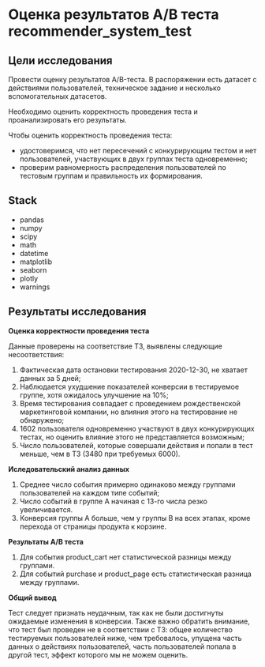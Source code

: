 # Оценка результатов A/B теста recommender_system_test
**Цели исследования**
---
Провести оценку результатов A/B-теста. В распоряжении есть датасет с действиями пользователей, техническое задание и несколько вспомогательных датасетов.

Необходимо оценить корректность проведения теста и проанализировать его результаты.

Чтобы оценить корректность проведения теста:
- удостоверимся, что нет пересечений с конкурирующим тестом и нет пользователей, участвующих в двух группах теста одновременно;
- проверим равномерность распределения пользователей по тестовым группам и правильность их формирования.


**Stack**
---
- pandas
- numpy
- scipy
- math
- datetime
- matplotlib
- seaborn
- plotly
- warnings

**Результаты исследования**
---
**Оценка корректности проведения теста**

Данные проверены на соответствие ТЗ, выявлены следующие несоответствия:
1. Фактическая дата остановки тестирования 2020-12-30, не хватает данных за 5 дней;
2. Наблюдается ухудшение показателей конверсии в тестируемое группе, хотя ожидалось улучшение на 10%;
3. Время тестирования совпадает с проведением рождественской маркетинговой компании, но влияния этого на тестирование не обнаружено;
4. 1602 пользователя одновременно участвуют в двух конкурирующих тестах, но оценить влияние этого не представляется возможным;
5. Число пользователей, которые совершали действия и попали в тест меньше, чем в ТЗ (3480 при требуемых 6000).

**Иследовательский анализ данных**

1. Среднее число события примерно одинаково между группами пользователей на каждом типе событий;
2. Число событий в группе A начиная с 13-го числа резко увеличивается.
3. Конверсия группы A больше, чем у группы B на всех этапах, кроме перехода от страницы продукта к корзине.

**Результаты A/B теста**

1. Для события product_cart нет статистической разницы между группами.
2. Для событий purchase и product_page есть статистическая разница между группами.

**Общий вывод**

Тест следует признать неудачным, так как не были достигнуты ожидаемые изменения в конверсии. Также важно обратить внимание, что тест был проведен не в соответствии с ТЗ: общее количество тестируемых пользователей ниже, чем требовалось, упущена часть данных о действиях пользователей, часть пользователей попала в другой тест, эффект которого мы не можем оценить.


